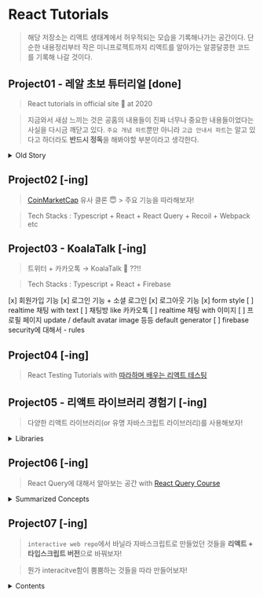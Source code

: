 # React Tutorials

> 해당 저장소는 리액트 생태계에서 허우적되는 모습을 기록해나가는 공간이다. 단순한 내용정리부터 작은 미니프로젝트까지 리액트를 알아가는 알콩달콩한 코드를 기록해 나갈 것이다.

## Project01 - 레알 초보 튜터리얼 [done]

> React tutorials in official site 🚀 at 2020

> 지금와서 새삼 느끼는 것은 공홈의 내용들이 진짜 너무나 중요한 내용들이었다는 사실을 다시금 깨닫고 있다. `주요 개념 파트`뿐만 아니라 `고급 안내서 파트`는 알고 있다고 하더라도 **반드시 정독**을 해봐야할 부분이라고 생각한다.

<details>
  <summary>Old Story</summary>

바야흐로 2020년 봄 어느날, 한 개발자 지망생이 `리액트 공식 홈페이지`를 보면서 코딩을 하고 있었다. 그렇게 1년 반이 지난 지금, 그 지망생은 프런트엔드 개발자로서 성장해나가고 있다. 그게 바로 나다.😅 `project01`은 그 당시 리액트 공홈을 보면서 리액트를 처음 공부했던 내용을 기록한 공간이다. 딱히 수정하지 않고 그 때의 기록으로서 남겨둘 생각이다. 참고로 지금 정리했던 부분을 다시 읽어보니 공홈의 주요 개념 파트 부분을 전부 다 정리한 것은 아니였다는...😱

</details>

## Project02 [-ing]

> [CoinMarketCap](https://coinmarketcap.com/ko/) 유사 클론 😇 > 주요 기능을 따라해보자!

> Tech Stacks : Typescript + React + React Query + Recoil + Webpack etc

## Project03 - KoalaTalk [-ing]

> 트위터 + 카카오톡 → KoalaTalk 🐨 ??!!

> Tech Stacks : Typescript + React + Firebase

[x] 회원가입 기능
[x] 로그인 기능 + 소셜 로그인
[x] 로그아웃 기능
[x] form style
[ ] realtime 채팅 with text
[ ] 채팅방 like 카카오톡
[ ] realtime 채팅 with 이미지
[ ] 프로필 페이지 update / default avatar image 등등 default generator
[ ] firebase security에 대해서 - rules

## Project04 [-ing]

> React Testing Tutorials with [따라하며 배우는 리액트 테스팅](https://www.inflearn.com/course/%EB%94%B0%EB%9D%BC%ED%95%98%EB%8A%94-%EB%A6%AC%EC%95%A1%ED%8A%B8-%ED%85%8C%EC%8A%A4%ED%8A%B8)

## Project05 - 리액트 라이브러리 경험기 [-ing]

> 다양한 리액트 라이브러리(or 유명 자바스크립트 라이브러리)를 사용해보자!

<details>
  <summary>Libraries</summary>

- [React Router](https://reactrouter.com/en/main/start/overview)

- [React Hook Form](https://react-hook-form.com/)

- [dnd kit](https://github.com/clauderic/dnd-kit)

- [react-beautiful-dnd](https://github.com/atlassian/react-beautiful-dnd)

- [d3.js](https://d3js.org/)

- [Material UI](https://mui.com/)

</details>

## Project06 [-ing]

> React Query에 대해서 알아보는 공간 with [React Query Course](https://www.udemy.com/course/react-query-react/)

<details>
<summary>Summarized Concepts</summary>

- [Section1](./project06/docs/section1.md)

- [Section2](./project06/docs/section2.md)

</details>

## Project07 [-ing]

> `interactive web repo`에서 바닐라 자바스크립트로 만들었던 것들을 **리액트 + 타입스크립트 버전**으로 바꿔보자!

> 뭔가 interacitve함이 뿜뿜하는 것들을 따라 만들어보자!

<details>
  <summary>Contents</summary>

- [PokemonCard](https://deck-24abcd.netlify.app/)

- </details>
